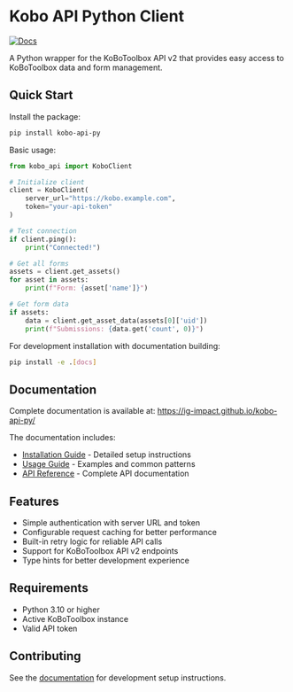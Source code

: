 # Kobo API Python Client

[![Docs](https://img.shields.io/badge/docs-latest-blue.svg)](https://ig-impact.github.io/kobo-api-py/)

A Python wrapper for the KoBoToolbox API v2 that provides easy access to KoBoToolbox data and form management.

## Quick Start

Install the package:

```bash
pip install kobo-api-py
```

Basic usage:

```python
from kobo_api import KoboClient

# Initialize client
client = KoboClient(
    server_url="https://kobo.example.com",
    token="your-api-token"
)

# Test connection
if client.ping():
    print("Connected!")

# Get all forms
assets = client.get_assets()
for asset in assets:
    print(f"Form: {asset['name']}")

# Get form data
if assets:
    data = client.get_asset_data(assets[0]['uid'])
    print(f"Submissions: {data.get('count', 0)}")
```

For development installation with documentation building:

```bash
pip install -e .[docs]
```

## Documentation

Complete documentation is available at: https://ig-impact.github.io/kobo-api-py/

The documentation includes:

- [Installation Guide](https://ig-impact.github.io/kobo-api-py/installation/) - Detailed setup instructions
- [Usage Guide](https://ig-impact.github.io/kobo-api-py/usage/) - Examples and common patterns  
- [API Reference](https://ig-impact.github.io/kobo-api-py/api/) - Complete API documentation

## Features

- Simple authentication with server URL and token
- Configurable request caching for better performance
- Built-in retry logic for reliable API calls
- Support for KoBoToolbox API v2 endpoints
- Type hints for better development experience

## Requirements

- Python 3.10 or higher
- Active KoBoToolbox instance
- Valid API token

## Contributing

See the [documentation](https://ig-impact.github.io/kobo-api-py/installation/#development-installation) for development setup instructions.
